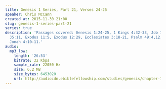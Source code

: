 ```yaml
---
title: Genesis 1 Series, Part 21, Verses 24-25
speaker: Chris McCann
created_at: 2015-11-30 21:00
slug: genesis-1-series-part-21
series: true
description: 'Passages covered: Genesis 1:24-25, 1 Kings 4:32-33, Job 18:1-3, Job
  35:11, Exodus 11:5, Exodus 12:29, Ecclesiates 3:18-21, Psalm 49:4,12, Jonah 3:6-9,
  Jonah 4:10-11.'
audio:
  mp3_low:
    length: '26:53'
    bitrate: 32 Kbps
    sample_rate: 22050 Hz
    size: 6.2 MB
    size_bytes: 6453020
    url: http://audiocdn.ebiblefellowship.com/studies/genesis/chapter-1/2015.11.30_McCann_-_Genesis_1_Series_Part_21.mp3
---
```

